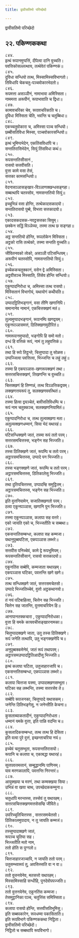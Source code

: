```yaml
---
title: द्वावीसतिमो परिच्छेदो

---
```

द्वावीसतिमो परिच्छेदो  


## २२. पकिण्णककथा

८४४.  
इत्थं रूपानमुप्पत्तिं, दीपेत्वा दानि वुच्चति।  
पवत्तिकोसल्लत्थाय, तत्थेवेतं पकिण्णकं॥  
८४५.  
दुविधा सन्धियो तत्थ, मिस्सामिस्सविभागतो।  
तिविधापि चेकचतु-पञ्चवोकारभेदतो॥  
८४६.  
रूपमत्ता असञ्ञीनं, नामाभावा अमिस्सिता।  
नाममत्ता अरूपीनं, रूपाभावाति च द्विधा॥  
८४७.  
कामावचरिका चेव, रूपावचरिकाति च।  
दुविधा मिस्सिता चेति, भवन्ति च चतुब्बिधा॥  
८४८.  
एकच्चतुवोकारा च, अमिस्सा पञ्च सन्धियो।  
छब्बीसतिविधा मिस्सा, पञ्चवोकारसन्धियो॥  
८४९.  
इत्थं भूमिप्पभेदेन, एकतिंसविधापि च।  
सन्ततिरासिभेदेन, सियुं तिंसविधा कथं॥  
८५०.  
रूपसन्ततिसीसानं ,  
रासयो सत्तवीसति।  
वुत्ता कामे वसा तेसं,  
सत्तका कामसन्धियो॥  
८५१.  
वेदनासञ्ञासङ्खार-विञ्ञाणक्खन्धसङ्गहा।  
सब्बत्थापि चतस्सोव, नामसन्ततियो सियुं॥  
८५२.  
इच्चुभिन्नं वसा होन्ति, तत्थेकादसकादयो।  
सन्ततिरासयो पुब्बे, विभत्ता सत्तकादयो॥  
८५३.  
एकादसकदसक-नवट्ठसत्तका सियुम्।  
छक्केन सद्धिं विञ्ञेय्या, तस्मा तत्थ छ सङ्गहा॥  
८५४.  
अट्ठ सन्ततियो होन्ति, रूपलोकेन मिस्सिता।  
अट्ठको रासि तत्थेको, तस्मा सन्तति वुच्चति॥  
८५५.  
जीवितनवको त्वेको, असञ्ञी पटिसन्धियम्।  
अरूपीनं चतस्सोपि, नामसन्ततियो सियुं॥  
८५६.  
इच्चेककचतुक्कानं, वसेन द्वे अमिस्सिता।  
अट्ठवीसञ्च मिस्साति, तिंसेव होन्ति सन्धियो॥  
८५७.  
एकुप्पादनिरोधा च, अमिस्सा तत्थ रासयो।  
मिस्सितानं विभागोयं, यथायोगं कथीयति॥  
८५८.  
उप्पादट्ठितिभङ्गानं, वसा तीणि खणानिपि।  
समानानेव नामानं, एकचित्तक्खणं मतं॥  
८५९.  
तुल्यमुप्पादभङ्गानं, रूपानम्पि खणद्वयम्।  
एकूनपञ्ञासमत्तं, ठितिक्खणमुदीरितं॥  
८६०.  
नामरूपानमुप्पादो, भङ्गोपि हि समो मतो।  
दन्धं हि वत्तिकं रूपं, नामं तु लहुवत्तिकं॥  
८६१.  
तथा हि रूपे तिट्ठन्ते, चित्तुप्पादा तु सोळस।  
उप्पज्जित्वा पवत्तित्वा, भिज्जन्ति च लहुं लहुं॥  
८६२.  
तस्मा हि एकपञ्ञास-खणरूपक्खणं तथा।  
सत्तरसचित्तक्खणं, तिखणन्ति च वुच्चति॥  
८६३.  
चित्तक्खणं हि तिण्णन्नं, तत्थ विञ्ञत्तिकद्वयम्।  
लक्खणत्तयरूपं तु, सलक्खणववत्थितं॥  
८६४.  
तस्मा हित्वा द्वयञ्चेतं, बावीसतिविधम्पि च।  
रूपं नाम चतुक्कञ्च, सलक्खणनियामितं॥  
८६५.  
एकुप्पादनिरोधा च, तत्थ तुल्यक्खणा मता।  
अतुल्यक्खणधम्मानं, सिया भेदं यथारहं॥  
८६६.  
पटिसन्धिक्खणे जातं, तस्मा रूपं ततो परम्।  
सत्तरसमचित्तस्स, भङ्गेन सह भिज्जति॥  
८६७.  
तस्स ठितिक्खणे जातं, रूपम्पि च ततो परम्।  
अट्ठारसमचित्तस्स, उप्पादे पन भिज्जति॥  
८६८.  
तस्स भङ्गक्खणे जातं, रूपम्पि च ततो परम्।  
अट्ठारसमचित्तस्स, ठितिकालेसु भिज्जति॥  
८६९.  
तथा दुतियचित्तस्स, उप्पादम्हि समुट्ठितम्।  
अट्ठारसमचित्तस्स, भङ्गेन सह भिज्जति॥  
८७०.  
इति वुत्तनियामेन, सजातिक्खणतो परम्।  
ठत्वा एकूनपञ्ञास, खणानि पुन भिज्जति॥  
८७१.  
तस्मा एकूनपञ्ञास, कलापा सह वत्तरे।  
एको जायति एको च, भिज्जतीति च सब्बथा॥  
८७२.  
एकसन्ततिसम्बन्धा, कलापा सह कम्मजा।  
यथानुपुब्बघटिता, एकपञ्ञास लब्भरे॥  
८७३.  
सत्तवीस पनिच्चेवं, कामे द्वे रूपभूमियम्।  
रूपसन्ततिसीसानं, रासयो सत्तकादयो॥  
८७४.  
एकूनतिंस सब्बेपि, कम्मजाता यथारहम्।  
एकपञ्ञास घटिका, पवत्तन्ति खणे खणे॥  
८७५.  
तत्थ सन्धिक्खणे जातं, सत्तरसमचेतसो।  
उप्पादे भिज्जतिच्चेवं, वुत्तो अट्ठकथानयो॥  
८७६.  
तं नयं पटिबाहित्वा, चित्तेन सह भिज्जति।  
चित्तेन सह जातन्ति, वुत्तमाचरियेन हि॥  
८७७.  
आनापानतक्कचारा , एकुप्पादनिरोधका।  
वुत्ता हि यमके कायवचीसङ्खारनामका॥  
८७८.  
चित्तुप्पादक्खणे जाता, उतु तस्स ठितिक्खणे।  
रूपं जनेति तत्थापि, उतु भङ्गक्खणेपि च॥  
८७९.  
अनुपुब्बक्कमेनेवं, जातं रूपं तथापरम्।  
अट्ठारसमउप्पादट्ठितिआदीसु भिज्जति॥  
८८०.  
इत्थं कलापा घटिता, उतुजाहारजापि च।  
एकसन्ततिसम्बन्धा, एकपञ्ञास लब्भरे॥  
८८१.  
कलापा चित्तजा यस्मा, उप्पादक्खणसम्भूता।  
घटिका सह लब्भन्ति, तस्मा सत्तरसेव ते॥  
८८२.  
सब्बेपि रूपजनका, चित्तुप्पादे यथासकम्।  
जनेन्ति ठितिभङ्गेसु, न जनेन्तीति केचना॥  
८८३.  
कुसलाब्याकतादीनं, एकुप्पादनिरोधता।  
धम्मानं यमके वुत्ता, इति पाळि वदन्ति च॥  
८८४.  
कुसलादिकसम्बन्धा, तत्थ तत्थ हि देसिता।  
इति वत्वा पुरे वुत्तं, इच्छन्ताचरिया नयं॥  
८८५.  
इच्चेवं चतुसम्भूता, रूपसन्ततिरासयो।  
रूपानि च कलापा च, एकाबद्धा यथारहं॥  
८८६.  
सुत्तपवत्तमत्तानं, सम्बुद्धानम्पि पाणिनम्।  
याव मरणकालापि, पवत्तन्ति निरन्तरं॥  
८८७.  
आयुक्खया च मरणं, तथा कम्मक्खया सिया।  
उभिन्नं वा खया चाथ, उपच्छेदककम्मुना॥  
८८८.  
चतुधापि मरन्तस्स, तस्सेवं तु यथारहम्।  
सत्तरसचित्तक्खणमत्तसेसम्हि जीविते॥  
८८९.  
उपरिच्चुतिचित्तस्स , सत्तरसमचेतसो।  
ठितिकालमुपादाय, न तु जायति कम्मजं॥  
८९०.  
तस्सुप्पादक्खणे जातं,  
रूपञ्च चुतिया सह।  
भिज्जतीति मतो नाम,  
ततो होति स पुग्गलो॥  
८९१.  
चित्तजाहारजञ्चापि, न जायति ततो परम्।  
उतुसम्भवरूपं तु, अवसिस्सति वा न वा॥  
८९२.  
ततो वुत्तनयेनेव, मतसत्तो यथारहम्।  
मिस्सामिस्साहि सन्धीहि, पुनदेवोपपज्जति॥  
८९३.  
ततो वुत्तनयेनेव, एकूनतिंस कम्मजा।  
तेसमुट्ठानिका पञ्च, चतुत्तिंस समिस्सिता॥  
८९४.  
कलापा रासयो होन्ति, सत्तवीसतिभूमिसु।  
इति सब्बपकारेन, रूपधम्मा पकासिताति॥  
इति रूपविभागे पकिण्णककथा निट्ठिता।  
द्वावीसतिमो परिच्छेदो।  
निट्ठितो च सब्बथापि रूपविभागो।  